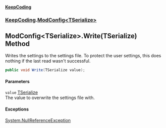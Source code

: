 #### [KeepCoding](index.md 'index')
### [KeepCoding](KeepCoding.md 'KeepCoding').[ModConfig&lt;TSerialize&gt;](ModConfig.TSerialize..md 'KeepCoding.ModConfig&lt;TSerialize&gt;')
## ModConfig&lt;TSerialize&gt;.Write(TSerialize) Method
Writes the settings to the settings file. To protect the user settings, this does nothing if the last read wasn't successful.  
```csharp
public void Write(TSerialize value);
```
#### Parameters
<a name='KeepCoding.ModConfig.TSerialize..Write(TSerialize).value'></a>
`value` [TSerialize](ModConfig.TSerialize..md#KeepCoding.ModConfig.TSerialize..TSerialize 'KeepCoding.ModConfig&lt;TSerialize&gt;.TSerialize')  
The value to overwrite the settings file with.
  
#### Exceptions
[System.NullReferenceException](https://docs.microsoft.com/en-us/dotnet/api/System.NullReferenceException 'System.NullReferenceException')  
